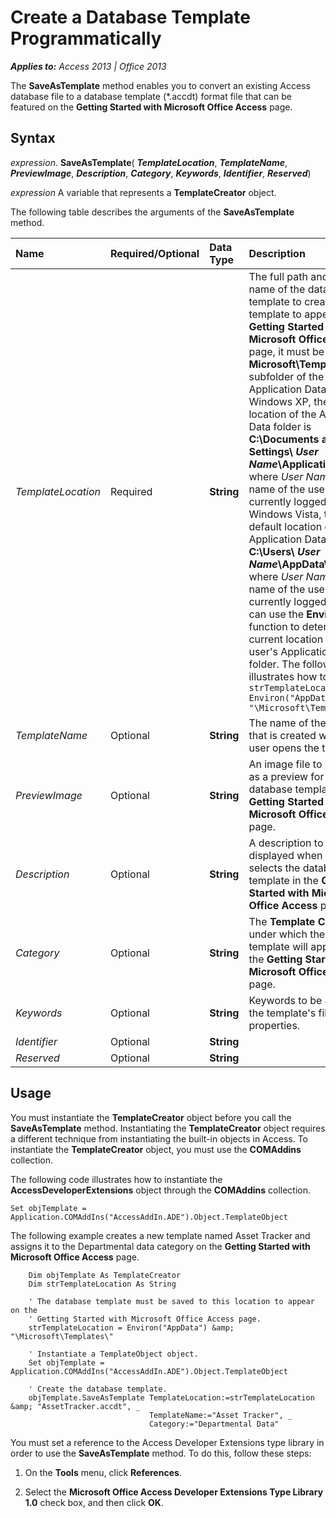 
# Create a Database Template Programmatically

 _**Applies to:** Access 2013 | Office 2013_

The  **SaveAsTemplate** method enables you to convert an existing Access database file to a database template (*.accdt) format file that can be featured on the **Getting Started with Microsoft Office Access** page.

## Syntax

 _expression_. **SaveAsTemplate**( **_TemplateLocation_**,  **_TemplateName_**,  **_PreviewImage_**,  **_Description_**,  **_Category_**,  **_Keywords_**,  **_Identifier_**,  **_Reserved_**)

 _expression_ A variable that represents a **TemplateCreator** object.

The following table describes the arguments of the  **SaveAsTemplate** method.



|**Name**|**Required/Optional**|**Data Type**|**Description**|
|:-----|:-----|:-----|:-----|
| _TemplateLocation_|Required| **String**|The full path and file name of the database template to create.For the template to appear on the  **Getting Started with Microsoft Office Access** page, it must be saved to **Microsoft\Templates** subfolder of the user's Application Data folder. In Windows XP, the default location of the Application Data folder is **C:\Documents and Settings\ _User Name_\Application Data**, where  _User Name_ is the name of the user who is currently logged on.In Windows Vista, the default location of the Application Data folder is **C:\Users\ _User Name_\AppData\Roaming**, where  _User Name_ is the name of the user who is currently logged on.You can use the **Environ** function to determine the current location of the user's Application Data folder. The following code illustrates how to do this. `strTemplateLocation = Environ("AppData") &amp; "\Microsoft\Templates\"`|
| _TemplateName_|Optional| **String**|The name of the database that is created when the user opens the template.|
| _PreviewImage_|Optional| **String**|An image file to be used as a preview for the database template on the  **Getting Started with Microsoft Office Access** page.|
| _Description_|Optional| **String**| A description to be displayed when the user selects the database template in the **Getting Started with Microsoft Office Access** page.|
| _Category_|Optional| **String**|The  **Template Category** under which the database template will appear on the **Getting Started with Microsoft Office Access** page.|
| _Keywords_|Optional| **String**|Keywords to be added to the template's file properties.|
| _Identifier_|Optional| **String**||
| _Reserved_|Optional| **String**||

## Usage

You must instantiate the  **TemplateCreator** object before you call the **SaveAsTemplate** method. Instantiating the **TemplateCreator** object requires a different technique from instantiating the built-in objects in Access. To instantiate the **TemplateCreator** object, you must use the **COMAddins** collection.

The following code illustrates how to instantiate the  **AccessDeveloperExtensions** object through the **COMAddins** collection.




```
Set objTemplate = Application.COMAddIns("AccessAddIn.ADE").Object.TemplateObject 

```

The following example creates a new template named Asset Tracker and assigns it to the Departmental data category on the  **Getting Started with Microsoft Office Access** page.




```
    Dim objTemplate As TemplateCreator 
    Dim strTemplateLocation As String 
     
    ' The database template must be saved to this location to appear on the 
    ' Getting Started with Microsoft Office Access page. 
    strTemplateLocation = Environ("AppData") &amp; "\Microsoft\Templates\" 
     
    ' Instantiate a TemplateObject object. 
    Set objTemplate = Application.COMAddIns("AccessAddIn.ADE").Object.TemplateObject 
 
    ' Create the database template.     
    objTemplate.SaveAsTemplate TemplateLocation:=strTemplateLocation &amp; "AssetTracker.accdt", _ 
                               TemplateName:="Asset Tracker", _ 
                               Category:="Departmental Data"
```

You must set a reference to the Access Developer Extensions type library in order to use the  **SaveAsTemplate** method. To do this, follow these steps:


1. On the  **Tools** menu, click **References**.
    
2. Select the  **Microsoft Office Access Developer Extensions Type Library 1.0** check box, and then click **OK**.
    


